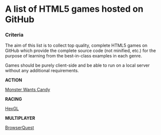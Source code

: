 A list of HTML5 games hosted on GitHub
================

### Criteria

The aim of this list is to collect top quality, complete HTML5 games on GitHub which provide the complete source code (not minified, etc.) for the purpose of learning from the best-in-class examples in each genre.

Games should be purely client-side and be able to run on a local server without any additional requirements.

**ACTION**

[Monster Wants Candy](https://github.com/EnclaveGames/Monster-Wants-Candy)

**RACING**

[HexGL](https://github.com/BKcore/HexGL)

**MULTIPLAYER**

[BrowserQuest](https://github.com/mozilla/BrowserQuest)
